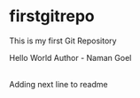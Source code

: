 # firstgitrepo
This is my first Git Repository

Hello World 
Author - Naman Goel 

<br>
Adding next line to readme
